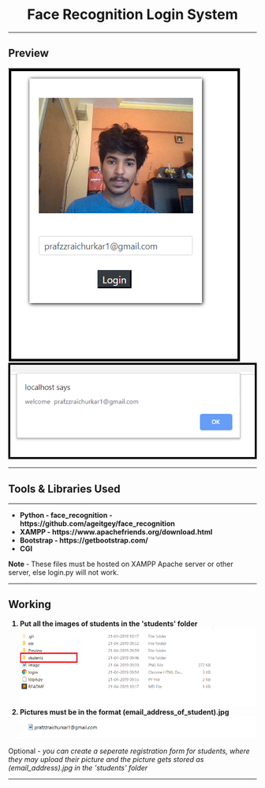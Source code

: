 <h1 align=center> Face Recognition Login System </h1>
<hr/>
<h2>Preview</h2>
<img src="Preview/p1.png">
<img src="Preview/p2.png">
<hr/>
<h2> Tools & Libraries Used </h2>
<hr/>
<ul>
  <b>
<li> Python - face_recognition - https://github.com/ageitgey/face_recognition </li>
<li> XAMPP - https://www.apachefriends.org/download.html </li>
<li> Bootstrap - https://getbootstrap.com/ </li>
<li> CGI </li>
    
    
  </b>
</ul>
<strong> Note </strong>  - These files must be hosted on XAMPP Apache server or other server, else login.py will not work.

<hr/>
<h2> Working </h2>
<ol>
  <b>
  <li> Put all the images of students in the 'students' folder </li>
  <img src='Preview/n1.png'>
  <li> Pictures must be in the format (email_address_of_student).jpg </li>
  <img src='Preview/n2.png'><br>
  </b>
  </ol>
Optional -  <i>you can create a seperate registration form for students, where they may upload their picture and the picture gets stored as (email_address).jpg in the 'students' folder</i>



<hr/>

